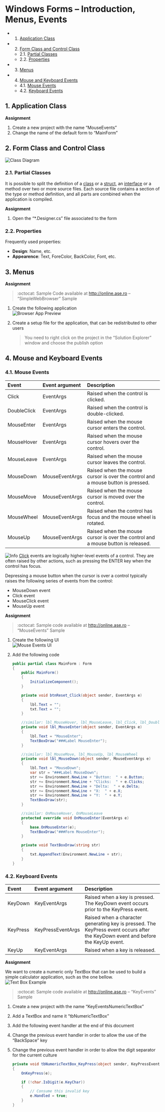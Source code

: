 # Windows Forms – Introduction, Menus, Events

<!-- vscode-markdown-toc -->
* 1. [Application Class](#ApplicationClass)
* 2. [Form Class and Control Class](#FormClassandControlClass)
	* 2.1. [ Partial Classes](#PartialClasses)
	* 2.2. [ Properties](#Properties)
* 3. [ Menus](#Menus)
* 4. [ Mouse and Keyboard Events](#MouseandKeyboardEvents)
	* 4.1. [ Mouse Events](#MouseEvents)
	* 4.2. [ Keyboard Events](#KeyboardEvents)

<!-- vscode-markdown-toc-config
	numbering=true
	autoSave=true
	/vscode-markdown-toc-config -->
<!-- /vscode-markdown-toc -->

##  1. <a name='ApplicationClass'></a>Application Class

**Assignment**

1. Create a new project with the name “MouseEvents”
2. Change the name of the default form to “MainForm”

##  2. <a name='FormClassandControlClass'></a>Form Class and Control Class

![Class Diagram](docs/5/class-diagram.png)

###  2.1. <a name='PartialClasses'></a> Partial Classes

It is possible to split the definition of a [class](https://msdn.microsoft.com/en-us/library/0b0thckt.aspx) or a [struct](https://msdn.microsoft.com/en-us/library/ah19swz4.aspx), an [interface](https://msdn.microsoft.com/en-us/library/87d83y5b.aspx) or a method over two or more source files. Each source file contains a section of the type or method definition, and all parts are combined when the application is compiled.

**Assignment**

1. Open the “*.Designer.cs” file associated to the form

###  2.2. <a name='Properties'></a> Properties

Frequently used properties:

* **Design**: Name, etc.
* **Appearence**: Text, ForeColor, BackColor, Font, etc.

##  3. <a name='Menus'></a> Menus

**Assignment**	

> :octocat: Sample Code available at <http://online.ase.ro> – “SimpleWebBrowser” Sample

1. Create the following application  
	![Browser App Preview](docs/5/browser-app-preview.png)
2. Create a setup file for the application, that can be redistributed to other users

	> You need to right click on the project in the “Solution Explorer” window and choose the publish option

##  4. <a name='MouseandKeyboardEvents'></a> Mouse and Keyboard Events
###  4.1. <a name='MouseEvents'></a> Mouse Events


| Event         | Event argument | Description              |
| :------------ |:-------------- | :----------------------  |
| Click         | EventArgs      | Raised when the control is clicked. |
| DoubleClick   | EventArgs      | Raised when the control is double-clicked. |
| MouseEnter    | EventArgs      | Raised when the mouse cursor enters the control.|
| MouseHover    | EventArgs      | Raised when the mouse cursor hovers over the control.|
| MouseLeave    | EventArgs      |  Raised when the mouse cursor leaves the control. |
| MouseDown     | MouseEventArgs |  Raised when the mouse cursor is over the control and a mouse button is pressed. |
| MouseMove     | MouseEventArgs | Raised when the mouse cursor is moved over the control. |
| MouseWheel    | MouseEventArgs | Raised when the control has focus and the mouse wheel is rotated. |
| MouseUp       | MouseEventArgs | Raised when the mouse cursor is over the control and a mouse button is released. |

![Info](media/image2.png) [Click](https://msdn.microsoft.com/en-us/library/system.windows.forms.control.click%28v=vs.110%29.aspx) events are logically higher-level events of a control. They are often raised by other actions, such as pressing the ENTER key when the control has focus.

Depressing a mouse button when the cursor is over a control typically raises the following series of events from the control:

* MouseDown event
* Click event
* MouseClick event
* MouseUp event

**Assignment**

> :octocat: Sample code available at <http://online.ase.ro> – “MouseEvents” Sample

1. Create the following UI  
	![Mouse Events UI](docs/5/mouse-events.png)
2. Add the following code

	```c#
	public partial class MainForm : Form
	{
		public MainForm()
		{
			InitializeComponent();
		}

		private void btnReset_Click(object sender, EventArgs e)
		{
			lbl.Text = "";
			txt.Text = "";
		}

		//similar: lbl_MouseHover, lbl_MouseLeave, lbl_Click, lbl_DoubleClick
		private void lbl_MouseEnter(object sender, EventArgs e)
		{
			lbl.Text = "MouseEnter";
			TextBoxDraw("###Label MouseEnter");
		}

		//similar: lbl_MouseMove, lbl_MouseUp, lbl_MouseWheel
		private void lbl_MouseDown(object sender, MouseEventArgs e)
		{
			lbl.Text = "MouseDown";
			var str = "###Label MouseDown";
			str += Environment.NewLine + "Button:  " + e.Button;
			str += Environment.NewLine + "Clicks:  " + e.Clicks;
			str += Environment.NewLine + "Delta:  " + e.Delta;
			str += Environment.NewLine + "X:  " + e.X;
			str += Environment.NewLine + "Y:  " + e.Y;
			TextBoxDraw(str);
		}

		//similar: OnMouseHover, OnMouseLeave
		protected override void OnMouseEnter(EventArgs e)
		{
			base.OnMouseEnter(e);
			TextBoxDraw("###Form MouseEnter");
		}

		private void TextBoxDraw(string str)
		{
			txt.AppendText(Environment.NewLine + str);
		}
	}
	```

###  4.2. <a name='KeyboardEvents'></a> Keyboard Events

| Event         | Event argument | Description              |
| :------------ |:-------------- | :----------------------  |
| KeyDown       | KeyEventArgs   | Raised when a key is pressed. The KeyDown event occurs prior to the KeyPress event. |
| KeyPress      | KeyPressEventArgs | Raised when a character generating key is pressed. The KeyPress event occurs after the KeyDown event and before the KeyUp event. |
| KeyUp         | KeyEventArgs    | Raised when a key is released. |

**Assignment**

We want to create a numeric only TextBox that can be used to build a simple calculator application, such as the one bellow.  
![Text Box Example](docs/5/text-box.png)

> :octocat: Sample code available at <http://online.ase.ro> – “KeyEvents” Sample

1. Create a new project with the name “KeyEventsNumericTextBox”
2. Add a TextBox and name it “tbNumericTextBox”
3. Add the following event handler at the end of this document
4. Change the previous event handler in order to allow the use of the “BackSpace” key
5. Change the previous event handler in order to allow the digit separator for the current culture

	```c#
	private void tbNumericTextBox_KeyPress(object sender, KeyPressEventArgs e)
	{
		OnKeyPress(e);

		if (!char.IsDigit(e.KeyChar))
		{
			// Consume this invalid key
			e.Handled = true;
		}
	}
	```